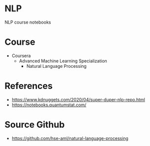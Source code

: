 # NLP
NLP course notebooks

# Course
- Coursera
  - Advanced Machine Learning Specialization
    - Natural Language Processing
    
# References
- https://www.kdnuggets.com/2020/04/super-duper-nlp-repo.html
- https://notebooks.quantumstat.com/

# Source Github
- https://github.com/hse-aml/natural-language-processing
